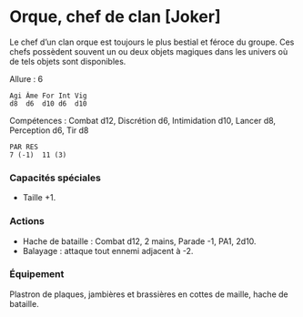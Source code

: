 
# Orque, chef de clan [Joker]
Le chef d’un clan orque est toujours le plus bestial et féroce du groupe. Ces chefs possèdent souvent un ou deux objets magiques dans les univers où de tels objets sont disponibles.

Allure : 6

	Agi	Âme	For	Int	Vig
	d8	d6	d10	d6	d10

Compétences : Combat d12, Discrétion d6, Intimidation d10, Lancer d8, Perception d6, Tir d8

	PAR	RES
	7 (-1)	11 (3)

### Capacités spéciales
- Taille +1.

### Actions
- Hache de bataille : Combat d12, 2 mains, Parade -1, PA1, 2d10.
- Balayage : attaque tout ennemi adjacent à -2.

### Équipement
Plastron de plaques, jambières et brassières en cottes de maille, hache de bataille.
